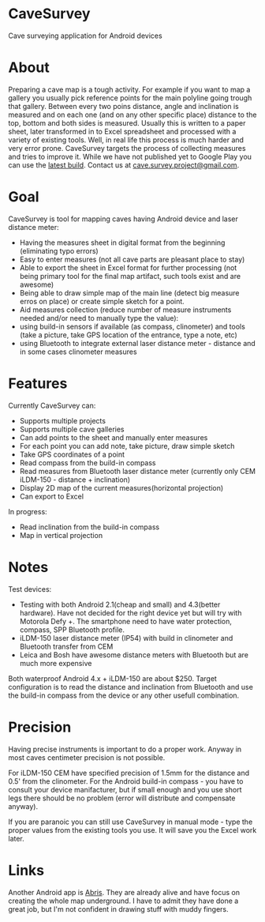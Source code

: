 CaveSurvey
==========

Cave surveying application for Android devices


About
=====

Preparing a cave map is a tough activity. For example if you want to map a gallery you usually pick reference points for the main polyline going trough that gallery. Between every two poins distance, angle and inclination is measured and on each one (and on any other specific place) distance to the top, bottom and both sides is measured. Usually this is written to a paper sheet, later transformed in to Excel spreadsheet and processed with a variety of existing tools.
Well, in real life this process is much harder and very error prone. CaveSurvey targets the process of collecting measures and tries to improve it.
While we have not published yet to Google Play you can use the [latest build]( https://razhodki.ci.cloudbees.com/job/CaveSurvey/lastSuccessfulBuild/artifact/build/apk/CaveSurvey-defaultFlavor-debug-unaligned.apk).
Contact us at cave.survey.project@gmail.com.


Goal
====

CaveSurvey is tool for mapping caves having Android device and laser distance meter:
 - Having the measures sheet in digital format from the beginning (eliminating typo errors)
 - Easy to enter measures (not all cave parts are pleasant place to stay)
 - Able to export the sheet in Excel format for further processing (not being primary tool for the final map artifact, such tools exist and are awesome)
 - Being able to draw simple map of the main line (detect big measure erros on place) or create simple sketch for a point.
 - Aid measures collection (reduce number of measure instruments needed and/or need to manually type the value):
  - using build-in sensors if available (as compass, clinometer) and tools (take a picture, take GPS location of the entrance, type a note, etc)
  - using Bluetooth to integrate external laser distance meter - distance and in some cases clinometer measures

Features
========

 Currently CaveSurvey can:
  - Supports multiple projects
  - Supports multiple cave galleries
  - Can add points to the sheet and manually enter measures
  - For each point you can add note, take picture, draw simple sketch
  - Take GPS coordinates of a point
  - Read compass from the build-in compass
  - Read measures from Bluetooth laser distance meter (currently only CEM iLDM-150 - distance + inclination)
  - Display 2D map of the current measures(horizontal projection)
  - Can export to Excel

  In progress:
  - Read inclination from the build-in compass
  - Map in vertical projection
  
Notes
=====

  Test devices:
  - Testing with both Android 2.1(cheap and small) and 4.3(better hardware). Have not decided for the right device yet but will try with Motorola Defy +. The smartphone need to have water protection, compass, SPP Bluetooth profile.
  - iLDM-150 laser distance meter (IP54) with build in clinometer and Bluetooth transfer from CEM
  - Leica and Bosh have awesome distance meters with Bluetooth but are much more expensive
  
  Both waterproof Android 4.x + iLDM-150 are about $250.
  Target configuration is to read the distance and inclination from Bluetooth and use the build-in compass from the device or any other usefull combination.


Precision
=========

Having precise instruments is important to do a proper work. Anyway in most caves centimeter precision is not possible.

For iLDM-150 CEM have specified precision of 1.5mm for the distance and 0.5' from the clinometer.
For the Android build-in compass - you have to consult your device manifacturer, but if small enough and you use short legs there should be no problem (error will distribute and compensate anyway).

If you are paranoic you can still use CaveSurvey in manual mode - type the proper values from the existing tools you use. It will save you the Excel work later.


Links
====

Another Android app is [Abris](https://play.google.com/store/apps/details?id=com.shturmsoft.abris&hl=en). They are already alive and have focus on creating the whole map underground. I have to admit they have done a great job, but I'm not confident in drawing stuff with muddy fingers.

